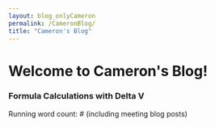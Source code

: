 ```yaml
---
layout: blog_onlyCameron
permalink: /CameronBlog/
title: "Cameron's Blog"
---
```


# Welcome to Cameron's Blog!

### Formula Calculations with Delta V
Running word count: # (including meeting blog posts)
